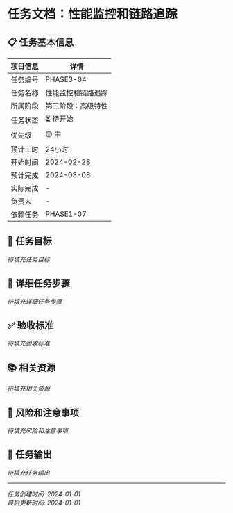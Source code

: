 # 任务文档：性能监控和链路追踪

## 📋 任务基本信息

| 项目信息 | 详情 |
|---------|------|
| 任务编号 | PHASE3-04 |
| 任务名称 | 性能监控和链路追踪 |
| 所属阶段 | 第三阶段：高级特性 |
| 任务状态 | ⏳ 待开始 |
| 优先级 | 🟡 中 |
| 预计工时 | 24小时 |
| 开始时间 | 2024-02-28 |
| 预计完成 | 2024-03-08 |
| 实际完成 | - |
| 负责人 | - |
| 依赖任务 | PHASE1-07 |

## 🎯 任务目标

*待填充任务目标*

## 📝 详细任务步骤

*待填充详细任务步骤*

## ✅ 验收标准

*待填充验收标准*

## 📚 相关资源

*待填充相关资源*

## 🚨 风险和注意事项

*待填充风险和注意事项*

## 📄 任务输出

*待填充任务输出*

---

*任务创建时间: 2024-01-01*  
*最后更新时间: 2024-01-01*